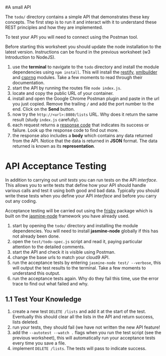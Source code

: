 #A small API


The `todo/` directory contains a simple API that demonstrates these key concepts. The first step is to run it and interact with it to understand these REST principles and how they are implemented.

To test your API you will need to connect using the Postman tool.

Before starting this worksheet you should update the node installation to the latest version. Instructions can be found in the previous worksheet (w3 Introduction to NodeJS).

1. use the **terminal** to navigate to the `todo` directory and install the module dependencies using `npm install`. This will install the [restify](http://restify.com/), [xmlbuilder](https://github.com/oozcitak/xmlbuilder-js) and [csprng](https://www.npmjs.com/package/csprng) modules. Take a few moments to read through their documentation.
2. start the API  by running the routes file `node index.js`.
4. locate and copy the public URL of your container. 
5. install and open the Google Chrome Postman plugin and paste in the url you just copied. Remove the trailing `/` and add the port number to the end. Click on the **Send** button.
6. now try the `http://<url>:8080/lists` URL. Why does it return the same result (study `index.js` carefully).
6. each request returns a [response code](https://developer.mozilla.org/en-US/docs/Web/HTTP/Response_codes) that indicates its success or failure. Look up the response code to find out more.
7. the response also includes a **body** which contains any data returned from the API. Notice that the data is returned in **JSON** format. The data returned is known as its **representation**.

# API Acceptance Testing

In addition to carrying out _unit tests_ you can run tests on the API _interface_. This allows you to write tests that define how your API should handle various calls and test it using both good and bad data. Typically you should write these tests when you define your API _interface_ and before you carry out any coding.

Acceptance testing will be carried out using the [frisby](https://www.npmjs.com/package/frisby) package which is built on the [jasmine-node](https://www.npmjs.com/package/jasmine-node) framework you have already used.

1. start by opening the `todo/` directory and installing the module dependencies. You will need to install **jasmine-node** globally if this has not already been done.
2. open the `test/todo-spec.js` script and read it, paying particular attention to the detailed comments.
3. start the API and check it is visible using Postman.
4. change the base urls to match your cloud9 API.
5. run the acceptance tests by entering `jasmine-node test/ --verbose`, this will output the test results to the terminal. Take a few moments to understand this output.
6. run the acceptance tests again. Why do they fail this time, use the error trace to find out what failed and why.

## 1.1 Test Your Knowledge

1. create a new test `DELETE /lists` and add it at the start of the test. Eventually this should clear all the lists in the API and return success, lists deleted.
2. run your tests, they should fail (we have not written the new API feature!
3. add the  `--autotest --watch .` flags when you run the test script (see the previous worksheet), this will automatically run your acceptance tests every time you save a file.
3. implement `DELETE /lists`. The tests will pass to indicate success.


